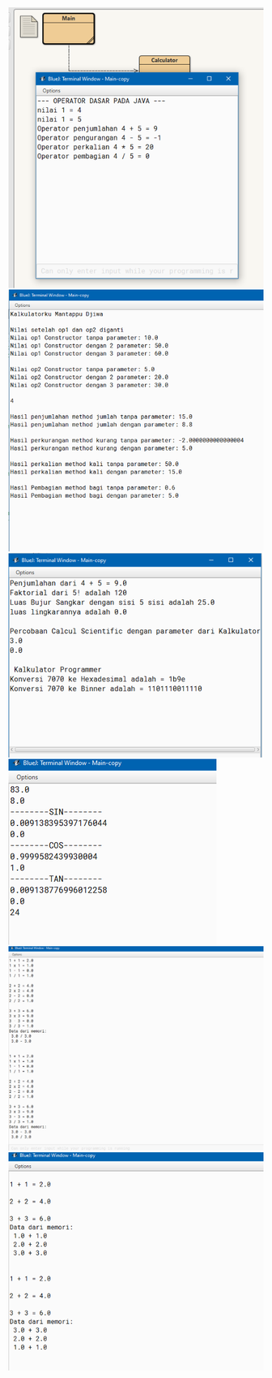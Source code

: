[![N|Solid](https://github.com/hayatunsyauli/hayatun-syauli/blob/master/Skalkul.png)](https://github.com/lessydien/hayatunsyauli/hayatun-syauli/blob/master/Skalkul.png)
[![N|Solid](https://github.com/hayatunsyauli/hayatun-syauli/blob/master/Ss2.png)](https://github.com/lessydien/hayatunsyauli/hayatun-syauli/blob/master/Ss2.png)
[![N|Solid](https://github.com/hayatunsyauli/hayatun-syauli/blob/master/Ss3.png)](https://github.com/lessydien/hayatunsyauli/hayatun-syauli/blob/master/Ss3.png)
[![N|Solid](https://github.com/hayatunsyauli/hayatun-syauli/blob/master/Ss4.png)](https://github.com/lessydien/hayatunsyauli/hayatun-syauli/blob/master/Ss4.png)
[![N|Solid](https://github.com/hayatunsyauli/hayatun-syauli/blob/master/Ss5.1.png)](https://github.com/lessydien/hayatunsyauli/hayatun-syauli/blob/master/Ss5.1.png)
[![N|Solid](https://github.com/hayatunsyauli/hayatun-syauli/blob/master/Ss5.2.png)](https://github.com/lessydien/hayatunsyauli/hayatun-syauli/blob/master/Ss5.2.png)
